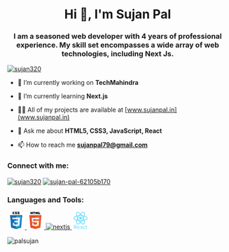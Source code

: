 <h1 align="center">Hi 👋, I'm Sujan Pal</h1>
<h3 align="center">I am a seasoned web developer with 4 years of professional experience. My skill set encompasses a wide array of web technologies, including Next Js.</h3>

<p align="left"> <a href="https://twitter.com/sujan320" target="blank"><img src="https://img.shields.io/twitter/follow/sujan320?logo=twitter&style=for-the-badge" alt="sujan320" /></a> </p>

- 🔭 I’m currently working on **TechMahindra**

- 🌱 I’m currently learning **Next.js**

- 👨‍💻 All of my projects are available at [www.sujanpal.in](www.sujanpal.in)

- 💬 Ask me about **HTML5, CSS3, JavaScript, React**

- 📫 How to reach me **sujanpal79@gmail.com**

<h3 align="left">Connect with me:</h3>
<p align="left">
<a href="https://twitter.com/sujan320" target="blank"><img align="center" src="https://raw.githubusercontent.com/rahuldkjain/github-profile-readme-generator/master/src/images/icons/Social/twitter.svg" alt="sujan320" height="30" width="40" /></a>
<a href="https://linkedin.com/in/sujan-pal-62105b170" target="blank"><img align="center" src="https://raw.githubusercontent.com/rahuldkjain/github-profile-readme-generator/master/src/images/icons/Social/linked-in-alt.svg" alt="sujan-pal-62105b170" height="30" width="40" /></a>
</p>

<h3 align="left">Languages and Tools:</h3>
<p align="left"> <a href="https://www.w3schools.com/css/" target="_blank" rel="noreferrer"> <img src="https://raw.githubusercontent.com/devicons/devicon/master/icons/css3/css3-original-wordmark.svg" alt="css3" width="40" height="40"/> </a> <a href="https://www.w3.org/html/" target="_blank" rel="noreferrer"> <img src="https://raw.githubusercontent.com/devicons/devicon/master/icons/html5/html5-original-wordmark.svg" alt="html5" width="40" height="40"/> </a> <a href="https://nextjs.org/" target="_blank" rel="noreferrer"> <img src="https://cdn.worldvectorlogo.com/logos/nextjs-2.svg" alt="nextjs" width="40" height="40"/> </a> <a href="https://reactjs.org/" target="_blank" rel="noreferrer"> <img src="https://raw.githubusercontent.com/devicons/devicon/master/icons/react/react-original-wordmark.svg" alt="react" width="40" height="40"/> </a> </p>

<p><img align="center" src="https://github-readme-stats.vercel.app/api/top-langs?username=palsujan&show_icons=true&locale=en&layout=compact" alt="palsujan" /></p>
